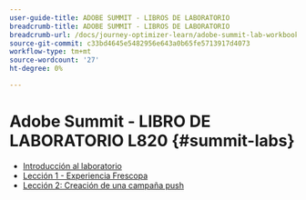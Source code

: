 ```yaml
---
user-guide-title: ADOBE SUMMIT - LIBROS DE LABORATORIO
breadcrumb-title: ADOBE SUMMIT - LIBROS DE LABORATORIO
breadcrumb-url: /docs/journey-optimizer-learn/adobe-summit-lab-workbooks/overview.html
source-git-commit: c33bd4645e5482956e643a0b65fe5713917d4073
workflow-type: tm+mt
source-wordcount: '27'
ht-degree: 0%

---
```



# Adobe Summit - LIBRO DE LABORATORIO L820 {#summit-labs}

+ [Introducción al laboratorio](/help/summit/l820-lab-workbook/lab-overview.md)
+ [Lección 1 - Experiencia Frescopa](/help/summit/l820-lab-workbook/lesson-1-experience-frescopa.md)
+ [Lección 2: Creación de una campaña push](/help/summit/l820-lab-workbook/lesson-2-create-a-push-campaign.md)
